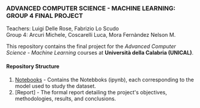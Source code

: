 ### ADVANCED COMPUTER SCIENCE - MACHINE LEARNING: GROUP 4 FINAL PROJECT    
Teachers: Luigi Delle Rose, Fabrizio Lo Scudo  
Group 4: Arcuri Michele, Coscarelli Luca, Mora Fernàndez Nelson M.  

This repository contains the final project for the *Advanced Computer Science - Machine Learning* courses at **Università della Calabria (UNICAL)**.  

#### Repository Structure  
1. [Notebooks](https://github.com/lucaCosca/JetNet-Group4/tree/a63d110eddd8be94f9ca184d3875bf2326895082/Notebooks) - Contains the Notebboks (ipynb), each corresponding to the model used to study the dataset.
2. [Report] - The formal report detailing the project's objectives, methodologies, results, and conclusions.




